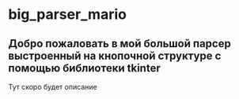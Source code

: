 # big_parser_mario
## Добро пожаловать в мой большой парсер выстроенный на кнопочной структуре с помощью библиотеки tkinter
Тут скоро будет описание